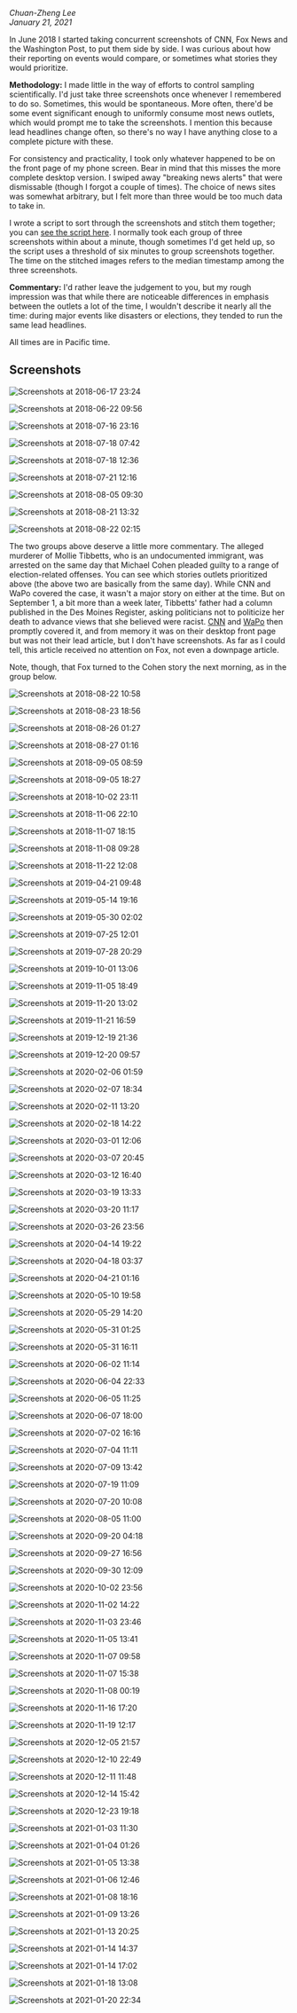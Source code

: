 _Chuan-Zheng Lee_ <br />
_January 21, 2021_

In June 2018 I started taking concurrent screenshots of CNN, Fox News and the
Washington Post, to put them side by side. I was curious about how their
reporting on events would compare, or sometimes what stories they would
prioritize.

**Methodology:** I made little in the way of efforts to control sampling
scientifically. I'd just take three screenshots once whenever I remembered to do
so. Sometimes, this would be spontaneous. More often, there'd be some event
significant enough to uniformly consume most news outlets, which would prompt me
to take the screenshots. I mention this because lead headlines change often, so
there's no way I have anything close to a complete picture with these.

For consistency and practicality, I took only whatever happened to be on the
front page of my phone screen. Bear in mind that this misses the more complete
desktop version. I swiped away "breaking news alerts" that were dismissable
(though I forgot a couple of times). The choice of news sites was somewhat
arbitrary, but I felt more than three would be too much data to take in.

I wrote a script to sort through the screenshots and stitch them together; you
can [see the script
here](https://github.com/czlee/news-screenshots/blob/main/sort.py). I normally
took each group of three screenshots within about a minute, though sometimes I'd
get held up, so the script uses a threshold of six minutes to group screenshots
together. The time on the stitched images refers to the median timestamp among
the three screenshots.

**Commentary:** I'd rather leave the judgement to you, but my rough impression
was that while there are noticeable differences in emphasis between the outlets
a lot of the time, I wouldn't describe it nearly all the time: during major
events like disasters or elections, they tended to run the same lead headlines.

All times are in Pacific time.

## Screenshots

![Screenshots at 2018-06-17 23:24](output/stitched-2018-06-17-23-24.png)

![Screenshots at 2018-06-22 09:56](output/stitched-2018-06-22-09-56.png)

![Screenshots at 2018-07-16 23:16](output/stitched-2018-07-16-23-16.png)

![Screenshots at 2018-07-18 07:42](output/stitched-2018-07-18-07-42.png)

![Screenshots at 2018-07-18 12:36](output/stitched-2018-07-18-12-36.png)

![Screenshots at 2018-07-21 12:16](output/stitched-2018-07-21-12-16.png)

![Screenshots at 2018-08-05 09:30](output/stitched-2018-08-05-09-30.png)

![Screenshots at 2018-08-21 13:32](output/stitched-2018-08-21-13-32.png)

![Screenshots at 2018-08-22 02:15](output/stitched-2018-08-22-02-15.png)

The two groups above deserve a little more commentary. The alleged murderer of
Mollie Tibbetts, who is an undocumented immigrant, was arrested on the same day
that Michael Cohen pleaded guilty to a range of election-related offenses. You
can see which stories outlets prioritized above (the above two are basically
from the same day). While CNN and WaPo covered the case, it wasn't a major story
on either at the time. But on September 1, a bit more than a week later,
Tibbetts' father had a column published in the Des Moines Register, asking
politicians not to politicize her death to advance views that she believed were
racist.
[CNN](https://www.cnn.com/2018/09/02/us/mollie-tibbetts-father-op-ed/index.html)
and
[WaPo](https://www.washingtonpost.com/nation/2018/09/02/mollie-tibbettss-dad-dont-use-her-death-push-views-she-believed-were-profoundly-racist/?utm_term=.192f696df2da)
then promptly covered it, and from memory it was on their desktop front page but
was not their lead article, but I don't have screenshots. As far as I could
tell, this article received no attention on Fox, not even a downpage article.

Note, though, that Fox turned to the Cohen story the next morning, as in the
group below.

![Screenshots at 2018-08-22 10:58](output/stitched-2018-08-22-10-58.png)

![Screenshots at 2018-08-23 18:56](output/stitched-2018-08-23-18-56.png)

![Screenshots at 2018-08-26 01:27](output/stitched-2018-08-26-01-27.png)

![Screenshots at 2018-08-27 01:16](output/stitched-2018-08-27-01-16.png)

![Screenshots at 2018-09-05 08:59](output/stitched-2018-09-05-08-59.png)

![Screenshots at 2018-09-05 18:27](output/stitched-2018-09-05-18-27.png)

![Screenshots at 2018-10-02 23:11](output/stitched-2018-10-02-23-11.png)

![Screenshots at 2018-11-06 22:10](output/stitched-2018-11-06-22-10.png)

![Screenshots at 2018-11-07 18:15](output/stitched-2018-11-07-18-15.png)

![Screenshots at 2018-11-08 09:28](output/stitched-2018-11-08-09-28.png)

![Screenshots at 2018-11-22 12:08](output/stitched-2018-11-22-12-08.png)

![Screenshots at 2019-04-21 09:48](output/stitched-2019-04-21-09-48.png)

![Screenshots at 2019-05-14 19:16](output/stitched-2019-05-14-19-16.png)

![Screenshots at 2019-05-30 02:02](output/stitched-2019-05-30-02-02.png)

![Screenshots at 2019-07-25 12:01](output/stitched-2019-07-25-12-01.png)

![Screenshots at 2019-07-28 20:29](output/stitched-2019-07-28-20-29.png)

![Screenshots at 2019-10-01 13:06](output/stitched-2019-10-01-13-06.png)

![Screenshots at 2019-11-05 18:49](output/stitched-2019-11-05-18-49.png)

![Screenshots at 2019-11-20 13:02](output/stitched-2019-11-20-13-02.png)

![Screenshots at 2019-11-21 16:59](output/stitched-2019-11-21-16-59.png)

![Screenshots at 2019-12-19 21:36](output/stitched-2019-12-19-21-36.png)

![Screenshots at 2019-12-20 09:57](output/stitched-2019-12-20-09-57.png)

![Screenshots at 2020-02-06 01:59](output/stitched-2020-02-06-01-59.png)

![Screenshots at 2020-02-07 18:34](output/stitched-2020-02-07-18-34.png)

![Screenshots at 2020-02-11 13:20](output/stitched-2020-02-11-13-20.png)

![Screenshots at 2020-02-18 14:22](output/stitched-2020-02-18-14-22.png)

![Screenshots at 2020-03-01 12:06](output/stitched-2020-03-01-12-06.png)

![Screenshots at 2020-03-07 20:45](output/stitched-2020-03-07-20-45.png)

![Screenshots at 2020-03-12 16:40](output/stitched-2020-03-12-16-40.png)

![Screenshots at 2020-03-19 13:33](output/stitched-2020-03-19-13-33.png)

![Screenshots at 2020-03-20 11:17](output/stitched-2020-03-20-11-17.png)

![Screenshots at 2020-03-26 23:56](output/stitched-2020-03-26-23-56.png)

![Screenshots at 2020-04-14 19:22](output/stitched-2020-04-14-19-22.png)

![Screenshots at 2020-04-18 03:37](output/stitched-2020-04-18-03-37.png)

![Screenshots at 2020-04-21 01:16](output/stitched-2020-04-21-01-16.png)

![Screenshots at 2020-05-10 19:58](output/stitched-2020-05-10-19-58.png)

![Screenshots at 2020-05-29 14:20](output/stitched-2020-05-29-14-20.png)

![Screenshots at 2020-05-31 01:25](output/stitched-2020-05-31-01-25.png)

![Screenshots at 2020-05-31 16:11](output/stitched-2020-05-31-16-11.png)

![Screenshots at 2020-06-02 11:14](output/stitched-2020-06-02-11-14.png)

![Screenshots at 2020-06-04 22:33](output/stitched-2020-06-04-22-33.png)

![Screenshots at 2020-06-05 11:25](output/stitched-2020-06-05-11-25.png)

![Screenshots at 2020-06-07 18:00](output/stitched-2020-06-07-18-00.png)

![Screenshots at 2020-07-02 16:16](output/stitched-2020-07-02-16-16.png)

![Screenshots at 2020-07-04 11:11](output/stitched-2020-07-04-11-11.png)

![Screenshots at 2020-07-09 13:42](output/stitched-2020-07-09-13-42.png)

![Screenshots at 2020-07-19 11:09](output/stitched-2020-07-19-11-09.png)

![Screenshots at 2020-07-20 10:08](output/stitched-2020-07-20-10-08.png)

![Screenshots at 2020-08-05 11:00](output/stitched-2020-08-05-11-00.png)

![Screenshots at 2020-09-20 04:18](output/stitched-2020-09-20-04-18.png)

![Screenshots at 2020-09-27 16:56](output/stitched-2020-09-27-16-56.png)

![Screenshots at 2020-09-30 12:09](output/stitched-2020-09-30-12-09.png)

![Screenshots at 2020-10-02 23:56](output/stitched-2020-10-02-23-56.png)

![Screenshots at 2020-11-02 14:22](output/stitched-2020-11-02-14-22.png)

![Screenshots at 2020-11-03 23:46](output/stitched-2020-11-03-23-46.png)

![Screenshots at 2020-11-05 13:41](output/stitched-2020-11-05-13-41.png)

![Screenshots at 2020-11-07 09:58](output/stitched-2020-11-07-09-58.png)

![Screenshots at 2020-11-07 15:38](output/stitched-2020-11-07-15-38.png)

![Screenshots at 2020-11-08 00:19](output/stitched-2020-11-08-00-19.png)

![Screenshots at 2020-11-16 17:20](output/stitched-2020-11-16-17-20.png)

![Screenshots at 2020-11-19 12:17](output/stitched-2020-11-19-12-17.png)

![Screenshots at 2020-12-05 21:57](output/stitched-2020-12-05-21-57.png)

![Screenshots at 2020-12-10 22:49](output/stitched-2020-12-10-22-49.png)

![Screenshots at 2020-12-11 11:48](output/stitched-2020-12-11-11-48.png)

![Screenshots at 2020-12-14 15:42](output/stitched-2020-12-14-15-42.png)

![Screenshots at 2020-12-23 19:18](output/stitched-2020-12-23-19-18.png)

![Screenshots at 2021-01-03 11:30](output/stitched-2021-01-03-11-30.png)

![Screenshots at 2021-01-04 01:26](output/stitched-2021-01-04-01-26.png)

![Screenshots at 2021-01-05 13:38](output/stitched-2021-01-05-13-38.png)

![Screenshots at 2021-01-06 12:46](output/stitched-2021-01-06-12-46.png)

![Screenshots at 2021-01-08 18:16](output/stitched-2021-01-08-18-16.png)

![Screenshots at 2021-01-09 13:26](output/stitched-2021-01-09-13-26.png)

![Screenshots at 2021-01-13 20:25](output/stitched-2021-01-13-20-25.png)

![Screenshots at 2021-01-14 14:37](output/stitched-2021-01-14-14-37.png)

![Screenshots at 2021-01-14 17:02](output/stitched-2021-01-14-17-02.png)

![Screenshots at 2021-01-18 13:08](output/stitched-2021-01-18-13-08.png)

![Screenshots at 2021-01-20 22:34](output/stitched-2021-01-20-22-34.png)
